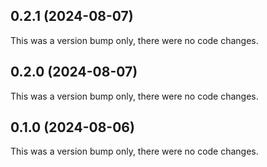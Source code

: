 ## 0.2.1 (2024-08-07)

This was a version bump only, there were no code changes.

## 0.2.0 (2024-08-07)

This was a version bump only, there were no code changes.

## 0.1.0 (2024-08-06)

This was a version bump only, there were no code changes.